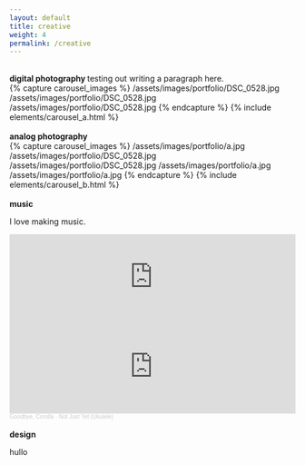 ```yaml
---
layout: default
title: creative
weight: 4
permalink: /creative
---
```


<br/>

<div class="row justify-content-center">
  <div class="col-lg-4 col-md-6 text-left mt-4">
    <b> digital photography </b>
    testing out writing a paragraph here.
  </div>
    <div class="col-md-8">
        {% capture carousel_images %}
        /assets/images/portfolio/DSC_0528.jpg
        /assets/images/portfolio/DSC_0528.jpg
        /assets/images/portfolio/DSC_0528.jpg
        {% endcapture %}
        {% include elements/carousel_a.html %}
    </div>
</div>

<br/>

<div class="row justify-content-center">
  <div class="col-lg-4 col-md-6 text-left mt-4">
    <b> analog photography </b>
    
  </div>
    <div class="col-md-8">
        {% capture carousel_images %}
        /assets/images/portfolio/a.jpg
        /assets/images/portfolio/DSC_0528.jpg
        /assets/images/portfolio/DSC_0528.jpg
        /assets/images/portfolio/a.jpg
        /assets/images/portfolio/a.jpg
        {% endcapture %}
        {% include elements/carousel_b.html %}
    </div>
</div>

<br/>


<div class="row justify-content-center">
  <div class="col-lg-4 col-md-6 text-left mt-4">
    <b> music </b><br/>
    <p>I love making music.</p>
  </div>
    <div class="col-md-8">
        <div class="music_widget_center">
            <iframe allow="autoplay *; encrypted-media *;" frameborder="0" height="150" style="width:100%;overflow:hidden;background:transparent;" sandbox="allow-forms allow-popups allow-same-origin allow-scripts allow-storage-access-by-user-activation allow-top-navigation-by-user-activation" src="https://embed.music.apple.com/za/album/on-strike/1278731364?i=1278731370"></iframe>
        </div>
        <div class="music_widget_center">
            <iframe width="100%" height="166" scrolling="no" frameborder="no" allow="autoplay" src="https://w.soundcloud.com/player/?url=https%3A//api.soundcloud.com/tracks/272986047&color=%23ff5500&auto_play=false&hide_related=false&show_comments=true&show_user=true&show_reposts=false&show_teaser=true"></iframe><div style="font-size: 10px; color: #cccccc;line-break: anywhere;word-break: normal;overflow: hidden;white-space: nowrap;text-overflow: ellipsis; font-family: Interstate,Lucida Grande,Lucida Sans Unicode,Lucida Sans,Garuda,Verdana,Tahoma,sans-serif;font-weight: 100;"><a href="https://soundcloud.com/goodbyecorolla" title="Goodbye, Corolla" target="_blank" style="color: #cccccc; text-decoration: none;">Goodbye, Corolla</a> · <a href="https://soundcloud.com/goodbyecorolla/not-just-yet-ukulele" title="Not Just Yet (Ukulele)" target="_blank" style="color: #cccccc; text-decoration: none;">Not Just Yet (Ukulele)</a></div>
        </div>
    </div>
</div>

<br/>

<div class="row justify-content-center">
  <div class="col-lg-4 col-md-6 text-left mt-4">
    <b> design </b><br/>
    <p> </p>
  </div>
    <div class="col-md-8">
        <p>hullo</p>
    </div>
</div>

<br/>